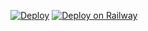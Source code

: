 [![Deploy](https://www.herokucdn.com/deploy/button.svg)](https://github.com/ME1SEGAWON/miniwon3)
[![Deploy on Railway](https://railway.app/button.svg)](https://railway.app/new/template?template=https://github.com/akuhnet/vscodehero)
